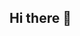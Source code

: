 ## Hi there 👋

<!--
**jaysiraskar/jaysiraskar** is a ✨ _special_ ✨ repository because its `README.md` (this file) appears on your GitHub profile.

Here are some ideas to get you started:

- 🔭 I’m currently working on ...# 👋 Hi there, I'm **Jay Siraskar**!

I'm a passionate **Full-Stack Developer** with hands-on experience building modern, scalable, and efficient web applications. I thrive on turning ideas into real-world digital solutions using a mix of .NET, Angular, and everything in between.

---

## 👨‍💻 About Me

- 💼 **Junior Software Developer (Full-Stack)**
- 🚀 Crafting applications using **ASP.NET Core, Angular, and SQL Server**
- ⚙️ Proficient in **NgRx, Worker Services, Stored Procedures, MVC Architecture**
- 📈 Enthusiastic about **AI integration**, clean architecture, and performance optimization
- 🌱 Constantly exploring new tools and technologies to stay ahead of the curve
- 🔍 Love diving into tech articles, GitHub projects, and community trends

---

## 🛠️ Tech Stack & Tools

| Backend | Frontend | Database | Others |
|--------|----------|----------|--------|
| ![.NET](https://img.shields.io/badge/.NET-512BD4?style=flat&logo=dotnet&logoColor=white) ![C#](https://img.shields.io/badge/C%23-239120?style=flat&logo=csharp&logoColor=white) | ![Angular](https://img.shields.io/badge/Angular-DD0031?style=flat&logo=angular&logoColor=white) ![NgRx](https://img.shields.io/badge/NgRx-a6120d?style=flat&logo=ngrx&logoColor=white) | ![SQL Server](https://img.shields.io/badge/SQL%20Server-CC2927?style=flat&logo=microsoftsqlserver&logoColor=white) | ![MVC](https://img.shields.io/badge/MVC-5C2D91?style=flat) ![Worker Service](https://img.shields.io/badge/Worker%20Service-512BD4?style=flat) |

---

## 📫 Let's Connect

[![LinkedIn](https://img.shields.io/badge/LinkedIn-blue?style=flat&logo=linkedin)](https://linkedin.com/in/jay-siraskar)  
💬 Feel free to reach out to discuss development, opportunities, or just nerd out over cool tech!

---

## ⚡ Fun Fact

> I believe even the most complex tech problems can be solved with a clear mindset, clean code, and a cup of strong coffee ☕.

- 🌱 I’m currently learning ...
- 👯 I’m looking to collaborate on ...
- 🤔 I’m looking for help with ...
- 💬 Ask me about ...
- 📫 How to reach me: ...
- 😄 Pronouns: ...
- ⚡ Fun fact: ...
-->
